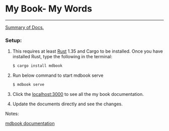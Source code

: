 # 				My Book- My Words

___



[Summary of Docs.](https://github.com/Karuturirs/MyBookMyWords/blob/master/src/SUMMARY.md)

### Setup:

1. This requires at least [Rust](https://www.rust-lang.org/) 1.35 and Cargo to be installed. Once you have installed Rust, type the following in the terminal:

   ```cmd
   $ cargo install mdbook
   ```

2. Run below command to start mdbook serve

   ```cmd
   $ mdbook serve
   ```

3. Click the  [localhost:3000](http://localhost:3000/) to see all the my book documentation.

4. Update the documents directly and see the changes.

   

Notes:

[mdbook documentation](https://github.com/rust-lang/mdBook)


